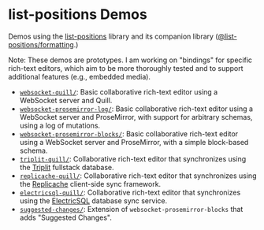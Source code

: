 # list-positions Demos

Demos using the [list-positions](https://github.com/mweidner037/list-positions#readme) library and its companion library ([@list-positions/formatting](https://github.com/mweidner037/list-positions-formatting#readme).) <!-- TODO: add more as they are created -->

Note: These demos are prototypes. I am working on "bindings" for specific rich-text editors, which aim to be more thoroughly tested and to support additional features (e.g., embedded media).

- [`websocket-quill/`](./websocket-quill#readme): Basic collaborative rich-text editor using a WebSocket server and Quill.
- [`websocket-prosemirror-log/`](./websocket-prosemirror-log#readme): Basic collaborative rich-text editor using a WebSocket server and ProseMirror, with support for arbitrary schemas, using a log of mutations.
- [`websocket-prosemirror-blocks/`](./websocket-prosemirror-blocks#readme): Basic collaborative rich-text editor using a WebSocket server and ProseMirror, with a simple block-based schema.
- [`triplit-quill/`](./triplit-quill#readme): Collaborative rich-text editor that synchronizes using the [Triplit](https://www.triplit.dev/) fullstack database.
- [`replicache-quill/`](./replicache-quill#readme): Collaborative rich-text editor that synchronizes using the [Replicache](https://replicache.dev/) client-side sync framework.
- [`electricsql-quill/`](./electricsql-quill#readme): Collaborative rich-text editor that synchronizes using the [ElectricSQL](https://electric-sql.com/) database sync service.
- [`suggested-changes/`](./suggested-changes/#readme): Extension of `websocket-prosemirror-blocks` that adds "Suggested Changes".
